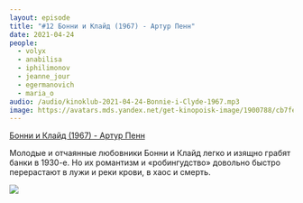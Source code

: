 ```yaml
---
layout: episode
title: "#12 Бонни и Клайд (1967) - Артур Пенн"
date: 2021-04-24
people:
  - volyx
  - anabilisa
  - iphilimonov
  - jeanne_jour
  - egermanovich
  - maria_o
audio: /audio/kinoklub-2021-04-24-Bonnie-i-Clyde-1967.mp3
image: https://avatars.mds.yandex.net/get-kinopoisk-image/1900788/cb7fe721-ffd4-41d4-9e35-2b6f9f287e83/600x
---
```


[Бонни и Клайд (1967) - Артур Пенн](https://www.kinopoisk.ru/film/516/)

Молодые и отчаянные любовники Бонни и Клайд легко и изящно грабят банки в 1930-е. Но их романтизм и «робингудство» довольно быстро перерастают в лужи и реки крови, в хаос и смерть.

![](https://avatars.mds.yandex.net/get-kinopoisk-image/1900788/cb7fe721-ffd4-41d4-9e35-2b6f9f287e83/600x)

